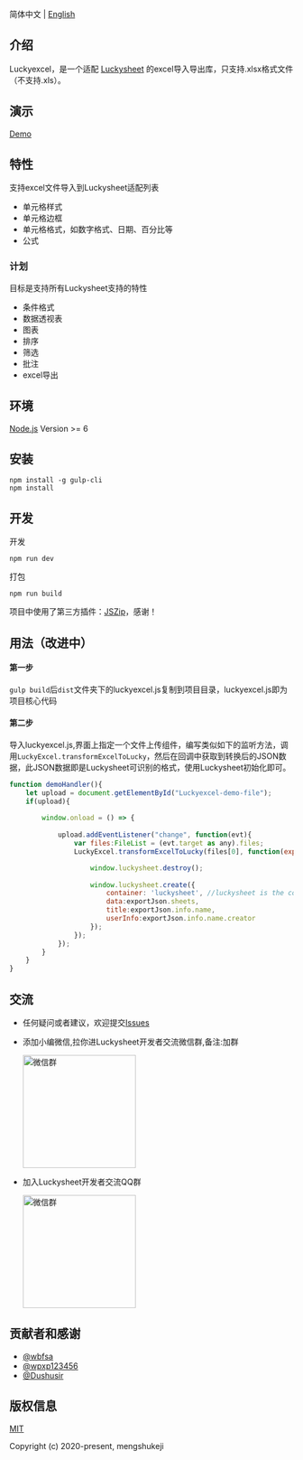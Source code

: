 简体中文 | [English](./README.md)

## 介绍
Luckyexcel，是一个适配 [Luckysheet](https://github.com/mengshukeji/Luckysheet) 的excel导入导出库，只支持.xlsx格式文件（不支持.xls）。

## 演示
[Demo](https://mengshukeji.github.io/LuckyexcelDemo/)

## 特性
支持excel文件导入到Luckysheet适配列表

- 单元格样式
- 单元格边框
- 单元格格式，如数字格式、日期、百分比等
- 公式

### 计划

目标是支持所有Luckysheet支持的特性

- 条件格式
- 数据透视表
- 图表
- 排序
- 筛选
- 批注
- excel导出

## 环境
[Node.js](https://nodejs.org/en/) Version >= 6 

## 安装
```
npm install -g gulp-cli
npm install
```

## 开发
开发
```
npm run dev
```
打包
```
npm run build
```

项目中使用了第三方插件：[JSZip](https://github.com/Stuk/jszip)，感谢！

## 用法（改进中）

#### 第一步
`gulp build`后`dist`文件夹下的luckyexcel.js复制到项目目录，luckyexcel.js即为项目核心代码

#### 第二步

导入luckyexcel.js,界面上指定一个文件上传组件，编写类似如下的监听方法，调用`LuckyExcel.transformExcelToLucky`，然后在回调中获取到转换后的JSON数据，此JSON数据即是Luckysheet可识别的格式，使用Luckysheet初始化即可。
```js
function demoHandler(){
    let upload = document.getElementById("Luckyexcel-demo-file");
    if(upload){
        
        window.onload = () => {
            
            upload.addEventListener("change", function(evt){
                var files:FileList = (evt.target as any).files;
                LuckyExcel.transformExcelToLucky(files[0], function(exportJson:any){

                    window.luckysheet.destroy();
                    
                    window.luckysheet.create({
                        container: 'luckysheet', //luckysheet is the container id
                        data:exportJson.sheets,
                        title:exportJson.info.name,
                        userInfo:exportJson.info.name.creator
                    });
                });
            });
        }
    }
}
```

## 交流
- 任何疑问或者建议，欢迎提交[Issues](https://github.com/mengshukeji/Luckyexcel/issues/)

- 添加小编微信,拉你进Luckysheet开发者交流微信群,备注:加群

  <img src="/docs/.vuepress/public/img/%E5%BE%AE%E4%BF%A1%E4%BA%8C%E7%BB%B4%E7%A0%81.jpg" width = "200" alt="微信群" align="center" />

- 加入Luckysheet开发者交流QQ群
  
  <img src="/docs/.vuepress/public/img/QQ%E7%BE%A4%E4%BA%8C%E7%BB%B4%E7%A0%81.jpg" width = "200" alt="微信群" align="center" />


## 贡献者和感谢
- [@wbfsa](https://github.com/wbfsa)
- [@wpxp123456](https://github.com/wpxp123456)
- [@Dushusir](https://github.com/Dushusir)

## 版权信息
[MIT](http://opensource.org/licenses/MIT)

Copyright (c) 2020-present, mengshukeji
